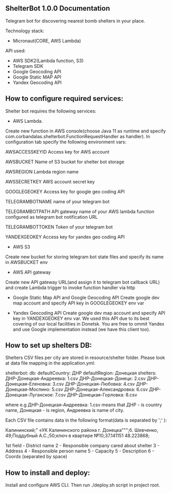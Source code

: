 ## ShelterBot 1.0.0 Documentation

Telegram bot for discovering nearest bomb shelters in your place.

Technology stack:

- Micronaut(CORE, AWS Lambda)

API used:

- AWS SDK2(Lambda function, S3)
- Telegram SDK
- Google Geocoding API
- Google Static MAP API
- Yandex Geocoding API

## How to configure required services:

Shelter bot requires the following services:

- AWS Lambda. 

Create new function in AWS console(choose Java 11 as runtime and specify com.corbandalas.shelterbot.FunctionRequestHandler as handler). In configuration tab specify the following environment vars:

AWSACCESSKEYID	Access key for AWS account

AWSBUCKET	Name of S3 bucket for shelter bot storage

AWSREGION	Lambda region name

AWSSECRETKEY	AWS account secret key

GOOGLEGEOKEY	Access key for google geo coding API

TELEGRAMBOTNAME	name of your telegram bot

TELEGRAMBOTPATH	API gateway name of your AWS lambda function configured as telegram bot notification URL

TELEGRAMBOTTOKEN	Token of your telegram bot

YANDEXGEOKEY	Access key for yandex geo coding API

- AWS S3

Create new bucket for storing telegram bot state files and specify its name in AWSBUCKET env

- AWS API gateway

Create new API gateway URL(and assign it to telegram bot callback URL) and create Lambda trigger to invoke function handler via http

- Google Static Map API and Google Geocoding API
Create google dev map account and specify API key in GOOGLEGEOKEY env var

- Yandex Geocoding API
Create google dev map account and specify API key in YANDEXGEOKEY env var. We used this API due to its best covering of our local facilities in Donetsk. You are free to ommit Yandex and use Google implementation instead (we have this client too).

## How to set up shelters DB:

Shelters CSV files per city are stored in resource/shelter folder. Please look at data file mapping in the application.yml:

shelterbot:
  db:
    defaultCountry: ДНР
    defaultRegion: Донецкая
    shelters:
      ДНР-Донецкая-Андреевка: 1.csv
      ДНР-Донецкая-Донецк: 2.csv
      ДНР-Донецкая-Еленовка: 3.csv
      ДНР-Донецкая-Любовка: 4.csv
      ДНР-Донецкая-Моспино: 5.csv
      ДНР-Донецкая-Александровка: 6.csv
      ДНР-Донецкая-Луганское: 7.csv
      ДНР-Донецкая-Горловка: 8.csv

where e.g  ДНР-Донецкая-Андреевка: 1.csv means that ДНР - is country name, Донецкая - is region, Андреевка is name of city.

Each CSV file contains data in the following format(data is separated by ';' ):

Калининский;" «УК Калининского района  г. Донецка""";б. Шевченко, 49;Поддубный А.С.;50;ключ в квартире №10;37.141151 48.223868;

1st field - District name 
2 - Responsible company cared about shelter
3 - Address
4 - Responsible person name
5 - Capacity
5 - Description
6 - Coords (separated by space)


## How to install and deploy:

Install and configure AWS CLI. Then run ./deploy.sh script in project root.



